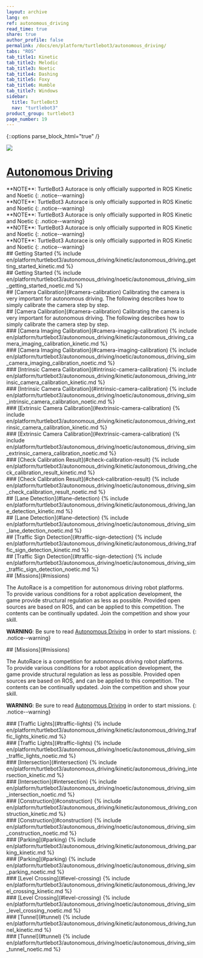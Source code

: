 ```yaml
---
layout: archive
lang: en
ref: autonomous_driving
read_time: true
share: true
author_profile: false
permalink: /docs/en/platform/turtlebot3/autonomous_driving/
tabs: "ROS"
tab_title1: Kinetic
tab_title2: Melodic
tab_title3: Noetic
tab_title4: Dashing
tab_title5: Foxy
tab_title6: Humble
tab_title7: Windows
sidebar:
  title: TurtleBot3
  nav: "turtlebot3"
product_group: turtlebot3
page_number: 19
---
```


<div style="counter-reset: h1 7"></div>

{::options parse_block_html="true" /}

![](/assets/images/platform/turtlebot3/autonomous_driving/autorace_rbiz_challenge_2017_robots_1.png)

# [Autonomous Driving](#autonomous-driving)

<section data-id="{{ page.tab_title2 }}" class="tab_contents">
**NOTE**: TurtleBot3 Autorace is only officially supported in ROS Kinetic and Noetic
{: .notice--warning}
</section>

<section data-id="{{ page.tab_title4 }}" class="tab_contents">
**NOTE**: TurtleBot3 Autorace is only officially supported in ROS Kinetic and Noetic
{: .notice--warning}
</section>

<section data-id="{{ page.tab_title5 }}" class="tab_contents">
**NOTE**: TurtleBot3 Autorace is only officially supported in ROS Kinetic and Noetic
{: .notice--warning}
</section>

<section data-id="{{ page.tab_title6 }}" class="tab_contents">
**NOTE**: TurtleBot3 Autorace is only officially supported in ROS Kinetic and Noetic
{: .notice--warning}
</section>

<section data-id="{{ page.tab_title7 }}" class="tab_contents">
**NOTE**: TurtleBot3 Autorace is only officially supported in ROS Kinetic and Noetic
{: .notice--warning}
</section>

<section data-id="{{ page.tab_title1 }}" class="tab_contents">
## Getting Started
{% include en/platform/turtlebot3/autonomous_driving/kinetic/autonomous_driving_getting_started_kinetic.md %}
</section>

<section data-id="{{ page.tab_title3 }}" class="tab_contents">
## Getting Started
{% include en/platform/turtlebot3/autonomous_driving/noetic/autonomous_driving_sim_getting_started_noetic.md %}
</section>


<!-- Camera Calli -->

<section data-id="{{ page.tab_title1 }}" class="tab_contents">
## [Camera Calibration](#camera-calibration)
Calibrating the camera is very important for autonomous driving. The following describes how to simply calibrate the camera step by step.
</section>

<section data-id="{{ page.tab_title3 }}" class="tab_contents">
## [Camera Calibration](#camera-calibration)
Calibrating the camera is very important for autonomous driving. The following describes how to simply calibrate the camera step by step.
</section>


<section data-id="{{ page.tab_title1 }}" class="tab_contents">
### [Camera Imaging Calibration](#camera-imaging-calibration)
{% include en/platform/turtlebot3/autonomous_driving/kinetic/autonomous_driving_camera_imaging_calibration_kinetic.md %}
</section>

<section data-id="{{ page.tab_title3 }}" class="tab_contents">
### [Camera Imaging Calibration](#camera-imaging-calibration)
{% include en/platform/turtlebot3/autonomous_driving/noetic/autonomous_driving_sim_camera_imaging_calibration_noetic.md %}
</section>

<section data-id="{{ page.tab_title1 }}" class="tab_contents">
### [Intrinsic Camera Calibration](#intrinsic-camera-calibration)
{% include en/platform/turtlebot3/autonomous_driving/kinetic/autonomous_driving_intrinsic_camera_calibration_kinetic.md %}
</section>

<section data-id="{{ page.tab_title3 }}" class="tab_contents">
### [Intrinsic Camera Calibration](#intrinsic-camera-calibration)
{% include en/platform/turtlebot3/autonomous_driving/noetic/autonomous_driving_sim_intrinsic_camera_calibration_noetic.md %}
</section>


<section data-id="{{ page.tab_title1 }}" class="tab_contents">
### [Extrinsic Camera Calibration](#extrinsic-camera-calibration)
{% include en/platform/turtlebot3/autonomous_driving/kinetic/autonomous_driving_extrinsic_camera_calibration_kinetic.md  %}
</section>

<section data-id="{{ page.tab_title3 }}" class="tab_contents">
### [Extrinsic Camera Calibration](#extrinsic-camera-calibration)
{% include en/platform/turtlebot3/autonomous_driving/noetic/autonomous_driving_sim_extrinsic_camera_calibration_noetic.md %}
</section>

<section data-id="{{ page.tab_title1 }}" class="tab_contents">
### [Check Calibration Result](#check-calibration-result)
{% include en/platform/turtlebot3/autonomous_driving/kinetic/autonomous_driving_check_calibration_result_kinetic.md %}
</section>

<section data-id="{{ page.tab_title3 }}" class="tab_contents">
### [Check Calibration Result](#check-calibration-result)
{% include en/platform/turtlebot3/autonomous_driving/noetic/autonomous_driving_sim_check_calibration_result_noetic.md %}
</section>

<section data-id="{{ page.tab_title1 }}" class="tab_contents">
## [Lane Detection](#lane-detection)
{% include en/platform/turtlebot3/autonomous_driving/kinetic/autonomous_driving_lane_detection_kinetic.md  %}
</section>

<section data-id="{{ page.tab_title3 }}" class="tab_contents">
## [Lane Detection](#lane-detection)
{% include en/platform/turtlebot3/autonomous_driving/noetic/autonomous_driving_sim_lane_detection_noetic.md %}
</section>

<section data-id="{{ page.tab_title1 }}" class="tab_contents">
## [Traffic Sign Detection](#traffic-sign-detection)
{% include en/platform/turtlebot3/autonomous_driving/kinetic/autonomous_driving_traffic_sign_detection_kinetic.md %}
</section> 

<section data-id="{{ page.tab_title3 }}" class="tab_contents">
## [Traffic Sign Detection](#traffic-sign-detection)
{% include en/platform/turtlebot3/autonomous_driving/noetic/autonomous_driving_sim_traffic_sign_detection_noetic.md %}
</section> 

<section data-id="{{ page.tab_title1 }}" class="tab_contents">
## [Missions](#missions)

The AutoRace is a competition for autonomous driving robot platforms.  
To provide various conditions for a robot application development, the game provide structural regulation as less as possible. Provided open sources are based on ROS, and can be applied to this competition. The contents can be continually updated. Join the competition and show your skill.

**WARNING**: Be sure to read [Autonomous Driving](#autonomous-driving) in order to start missions.
{: .notice--warning}

</section>

<section data-id="{{ page.tab_title3 }}" class="tab_contents">
## [Missions](#missions)

The AutoRace is a competition for autonomous driving robot platforms.  
To provide various conditions for a robot application development, the game provide structural regulation as less as possible. Provided open sources are based on ROS, and can be applied to this competition. The contents can be continually updated. Join the competition and show your skill.

**WARNING**: Be sure to read [Autonomous Driving](#autonomous-driving) in order to start missions.
{: .notice--warning}
</section>

<section data-id="{{ page.tab_title1 }}" class="tab_contents">
### [Traffic Lights](#traffic-lights)
{% include en/platform/turtlebot3/autonomous_driving/kinetic/autonomous_driving_traffic_lights_kinetic.md  %} 
</section>

<section data-id="{{ page.tab_title3 }}" class="tab_contents">
### [Traffic Lights](#traffic-lights)
{% include en/platform/turtlebot3/autonomous_driving/noetic/autonomous_driving_sim_traffic_lights_noetic.md %}
</section>

<section data-id="{{ page.tab_title1 }}" class="tab_contents">
### [Intersection](#intersection)
{% include en/platform/turtlebot3/autonomous_driving/kinetic/autonomous_driving_intersection_kinetic.md  %}
</section> 

<section data-id="{{ page.tab_title3 }}" class="tab_contents">
### [Intersection](#intersection)
{% include en/platform/turtlebot3/autonomous_driving/noetic/autonomous_driving_sim_intersection_noetic.md %}
</section>

<section data-id="{{ page.tab_title1 }}" class="tab_contents">
### [Construction](#construction)
{% include en/platform/turtlebot3/autonomous_driving/kinetic/autonomous_driving_construction_kinetic.md  %}
</section> 

<section data-id="{{ page.tab_title3 }}" class="tab_contents">
### [Construction](#construction)
{% include en/platform/turtlebot3/autonomous_driving/noetic/autonomous_driving_sim_construction_noetic.md %}
</section>

<section data-id="{{ page.tab_title1 }}" class="tab_contents">
### [Parking](#parking)
{% include en/platform/turtlebot3/autonomous_driving/kinetic/autonomous_driving_parking_kinetic.md  %}
</section> 

<section data-id="{{ page.tab_title3 }}" class="tab_contents">
### [Parking](#parking)
{% include en/platform/turtlebot3/autonomous_driving/noetic/autonomous_driving_sim_parking_noetic.md %}
</section>

<section data-id="{{ page.tab_title1 }}" class="tab_contents">
### [Level Crossing](#level-crossing)
{% include en/platform/turtlebot3/autonomous_driving/kinetic/autonomous_driving_level_crossing_kinetic.md  %}
</section> 

<section data-id="{{ page.tab_title3 }}" class="tab_contents">
### [Level Crossing](#level-crossing)
{% include en/platform/turtlebot3/autonomous_driving/noetic/autonomous_driving_sim_level_crossing_noetic.md %}
</section>

<section data-id="{{ page.tab_title1 }}" class="tab_contents">
### [Tunnel](#tunnel)
{% include en/platform/turtlebot3/autonomous_driving/kinetic/autonomous_driving_tunnel_kinetic.md  %}
</section> 

<section data-id="{{ page.tab_title3 }}" class="tab_contents">
### [Tunnel](#tunnel)
{% include en/platform/turtlebot3/autonomous_driving/noetic/autonomous_driving_sim_tunnel_noetic.md %}
</section>
